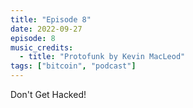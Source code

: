 ```yaml
---
title: "Episode 8"
date: 2022-09-27
episode: 8
music_credits:
  - title: "Protofunk by Kevin MacLeod"
tags: ["bitcoin", "podcast"]
---
```


Don't Get Hacked!